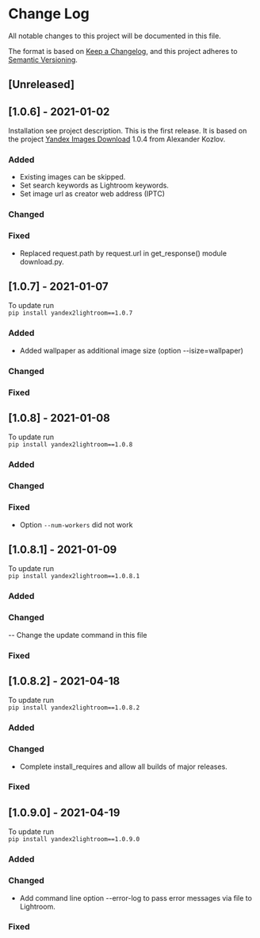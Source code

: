 
# Change Log
All notable changes to this project will be documented in this file.

The format is based on [Keep a Changelog](https://keepachangelog.com/en/1.0.0/),
and this project adheres to [Semantic Versioning](https://semver.org/spec/v2.0.0.html).

## [Unreleased] 
  
## [1.0.6] - 2021-01-02
  
Installation see project description.
This is the first release. It is based on the project [Yandex Images Download](https://pypi.org/project/yandex-images-download/)
1.0.4 from Alexander Kozlov. 
 
### Added
- Existing images can be skipped.  
- Set search keywords as Lightroom keywords.
- Set image url as creator web address (IPTC)
### Changed
### Fixed
- Replaced request.path by request.url in get_response() module download.py.
 
## [1.0.7] - 2021-01-07
To update run  
```pip install yandex2lightroom==1.0.7```

### Added
- Added wallpaper as additional image size (option --isize=wallpaper)
### Changed
### Fixed

## [1.0.8] - 2021-01-08
To update run  
```pip install yandex2lightroom==1.0.8```

### Added
### Changed
### Fixed
- Option ``--num-workers`` did not work

## [1.0.8.1] - 2021-01-09
To update run  
```pip install yandex2lightroom==1.0.8.1```

### Added
### Changed
-- Change the update command in this file
### Fixed

## [1.0.8.2] - 2021-04-18
To update run  
```pip install yandex2lightroom==1.0.8.2```

### Added
### Changed
- Complete install_requires and allow all builds of major releases.
### Fixed

## [1.0.9.0] - 2021-04-19
To update run  
```pip install yandex2lightroom==1.0.9.0```

### Added
### Changed
- Add command line option --error-log to pass error messages via file to Lightroom.
### Fixed
